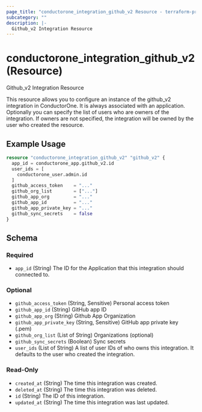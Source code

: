 ```yaml
---
page_title: "conductorone_integration_github_v2 Resource - terraform-provider-conductorone"
subcategory: ""
description: |-
  Github_v2 Integration Resource
---
```


# conductorone_integration_github_v2 (Resource)

Github_v2 Integration Resource

This resource allows you to configure an instance of the github_v2 integration in ConductorOne.
It is always associated with an application. Optionally you can specify the list of users who are owners of the integration.
If owners are not specified, the integration will be owned by the user who created the resource.

## Example Usage

```terraform
resource "conductorone_integration_github_v2" "github_v2" {
  app_id = conductorone_app.github_v2.id
  user_ids = [
    conductorone_user.admin.id
  ]
  github_access_token    = "..."
  github_org_list        = ["..."]
  github_app_org         = "..."
  github_app_id          = "..."
  github_app_private_key = "..."
  github_sync_secrets    = false
}
```

<!-- schema generated by tfplugindocs -->
## Schema

### Required

- `app_id` (String) The ID for the Application that this integration should connected to.

### Optional

- `github_access_token` (String, Sensitive) Personal access token
- `github_app_id` (String) GitHub app ID
- `github_app_org` (String) Github App Organization
- `github_app_private_key` (String, Sensitive) GitHub app private key (.pem)
- `github_org_list` (List of String) Organizations (optional)
- `github_sync_secrets` (Boolean) Sync secrets
- `user_ids` (List of String) A list of user IDs of who owns this integration. It defaults to the user who created the integration.

### Read-Only

- `created_at` (String) The time this integration was created.
- `deleted_at` (String) The time this integration was deleted.
- `id` (String) The ID of this integration.
- `updated_at` (String) The time this integration was last updated.
